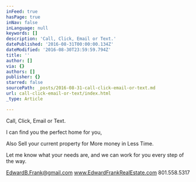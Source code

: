 ```yaml
---
inFeed: true
hasPage: true
inNav: false
inLanguage: null
keywords: []
description: 'Call, Click, Email or Text.'
datePublished: '2016-08-31T00:00:00.134Z'
dateModified: '2016-08-30T23:59:59.794Z'
title: ''
author: []
via: {}
authors: []
publisher: {}
starred: false
sourcePath: _posts/2016-08-31-call-click-email-or-text.md
url: call-click-email-or-text/index.html
_type: Article

---
```

Call, Click, Email or Text.

I can find you the perfect home for you,

Also Sell your current property for More money in Less Time.

Let me know what your needs are, and we can work for you every step of the way. 

EdwardB.Frank@gmail.com www.EdwardFrankRealEstate.com 801.558.5317